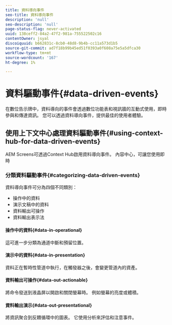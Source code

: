 ```yaml
---
title: 資料導向事件
seo-title: 資料導向事件
description: 'null'
seo-description: 'null'
page-status-flag: never-activated
uuid: 138ceff2-84a2-47f2-981a-755522502c16
contentOwner: jsyal
discoiquuid: b662831c-8cb0-48d8-9b4b-cc11a573d1b5
source-git-commit: ad7f18b99b45ed51f0393a0f608a75e5a5dfca30
workflow-type: tm+mt
source-wordcount: '167'
ht-degree: 1%

---
```



# 資料驅動事件{#data-driven-events}

在數位告示牌中，資料導向的事件會透過數位功能表和視訊牆的互動式使用，即時參與和傳達資訊。 您可以透過資料導向事件，提供最佳的使用者體驗。

## 使用上下文中心處理資料驅動事件{#using-context-hub-for-data-driven-events}

AEM Screens可透過Context Hub啟用資料導向事件。 內容中心，可讓您使用即時

### 分類資料驅動事件{#categorizing-data-driven-events}

資料導向事件可分為四個不同類別：

* 操作中的資料
* 演示文稿中的資料
* 資料輸出可操作
* 資料輸出表示法

#### 操作中的資料{#data-in-operational}

這可進一步分類為通道中斷和預留位置。

#### 演示中的資料{#data-in-presentation}

資料正在暫時性管道中執行，在觸發器之後，會變更管道內的資產。

#### 資料輸出可操作{#data-out-actionable}

將命令發送到液晶屏以開啟和關閉螢幕時。 例如螢幕的亮度或體積。

#### 資料輸出演示{#data-out-presentational}

將資訊聚合到反饋循環中的圖表。 它使用分析來評估和注意事件。

